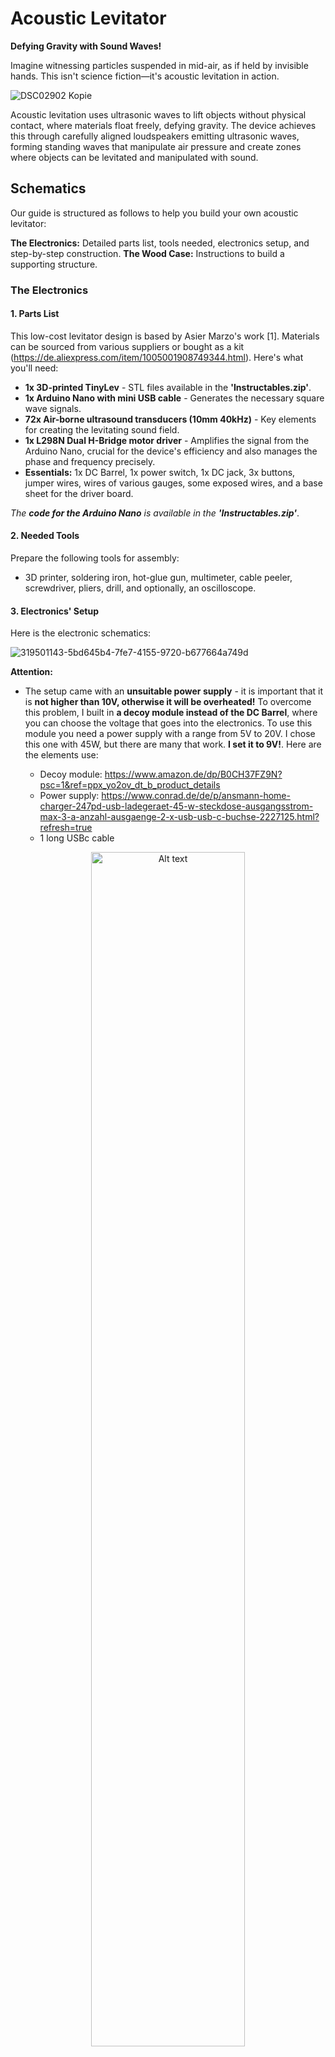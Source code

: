 # Acoustic Levitator

**Defying Gravity with Sound Waves!**

Imagine witnessing particles suspended in mid-air, as if held by invisible hands. This isn't science fiction—it's acoustic levitation in action.

![DSC02902 Kopie](https://github.com/user-attachments/assets/a9439547-914a-4b54-94ef-6a50aa655dcd)


Acoustic levitation uses ultrasonic waves to lift objects without physical contact, where materials float freely, defying gravity. The device achieves this through carefully aligned loudspeakers emitting ultrasonic waves, forming standing waves that manipulate air pressure and create zones where objects can be levitated and manipulated with sound.


## Schematics

Our guide is structured as follows to help you build your own acoustic levitator:

**The Electronics:** Detailed parts list, tools needed, electronics setup, and step-by-step construction.
**The Wood Case:** Instructions to build a supporting structure.

### The Electronics

#### 1. Parts List 

This low-cost levitator design is based by Asier Marzo's work [1]. Materials can be sourced from various suppliers or bought as a kit (https://de.aliexpress.com/item/1005001908749344.html). Here's what you'll need:

* **1x 3D-printed TinyLev** - STL files available in the **'Instructables.zip'**.
* **1x Arduino Nano with mini USB cable** - Generates the necessary square wave signals.
* **72x Air-borne ultrasound transducers (10mm 40kHz)** - Key elements for creating the levitating sound field. 
* **1x L298N Dual H-Bridge motor driver** - Amplifies the signal from the Arduino Nano, crucial for the device's efficiency and also manages the phase and frequency precisely.
* **Essentials:** 1x DC Barrel, 1x power switch, 1x DC jack, 3x buttons, jumper wires, wires of various gauges, some exposed wires, and a base sheet for the driver board.

_The **code for the Arduino Nano** is available in the **'Instructables.zip'**_.

#### 2. Needed Tools

Prepare the following tools for assembly:
* 3D printer, soldering iron, hot-glue gun, multimeter, cable peeler, screwdriver, pliers, drill, and optionally, an oscilloscope.
    
#### 3. Electronics' Setup

Here is the electronic schematics: 

![319501143-5bd645b4-7fe7-4155-9720-b677664a749d](https://github.com/user-attachments/assets/8950b872-4c36-4c1d-82bb-9b5f6d7d0a0f)

**Attention:**
* The setup came with an **unsuitable power supply** - it is important that it is **not higher than 10V, otherwise it will be overheated!** To overcome this problem, I built in **a decoy module instead of the DC Barrel**, where you can choose the voltage that goes into the electronics. To use this module you need a power supply with a range from 5V to 20V. I chose this one with 45W, but there are many that work. **I set it to 9V!**. Here are the elements use:

     * Decoy module: https://www.amazon.de/dp/B0CH37FZ9N?psc=1&ref=ppx_yo2ov_dt_b_product_details
     * Power supply: https://www.conrad.de/de/p/ansmann-home-charger-247pd-usb-ladegeraet-45-w-steckdose-ausgangsstrom-max-3-a-anzahl-ausgaenge-2-x-usb-usb-c-buchse-2227125.html?refresh=true
     * 1 long USBc cable


<p align="center">
<img src="https://github.com/user-attachments/assets/3aec0493-4902-4630-b2b2-4b9c82bcfe09" alt="Alt text" style="width:70%; height:auto; ">
</p>

 * When gluing the transducers to the 3D-printed support structure, make sure you don't use too much glue so that the shape is maintained and no transducer strays too far from the shape the support structure provides.

 * I replaced the cooling element with a larger one to make sure the levitator doesn't overheat.

<p align="center">
<img src="https://github.com/user-attachments/assets/04df3814-f20c-406e-8cb0-9183ab03bf3c" alt="Alt text" style="width:20%; height:auto;">
</p>

* I also added a small red laser in the hole in the middle of the 3D printed part, where I removed the lens so the light is not bundled. The laser has to be soldered to 5V and ground. **Be careful when soldering, the laser is temperature sensitive!**

**For electronics, here is a paper summary[1]:**
The design features a single-axis, non-resonant acoustic levitator. It's built around a series of compact ultrasonic transducers, which act as the system's emitters. This setup is engineered to control two channels, capable of generating signals up to 70 Vpp (peak-to-peak voltage), with the precision of phase adjustments down to π/12. We keep one channel at a steady phase while we can adjust the other to move levitated objects up or down with precision.

This levitator is user-friendly and designed for longevity, requiring lower operating voltages than what you'd typically see in laboratory settings. Traditional lab setups often depend on high-voltage Langevin horns to generate significant sound pressure from a single source. These horns are sensitive to temperature, difficult to tune to a specific frequency and potentially dangerous because of the high voltage. The idea of using an array of transducers is analogous to moving from a single powerful lamp to an array of light-emitting diodes (LEDs).  

![315937722-284263c8-ca0f-47e7-8845-c67f31021234](https://github.com/user-attachments/assets/087c06f7-81dc-4387-9bf1-bbdcffdc2b90)

Unlike _resonant_ configurations that use one emitter facing a reflector, our _non-resonant_ setup employs two opposing emitters. While resonant setups might be more efficient, they're also more prone to issues with temperature changes and require precise alignment. The system stands out for its versatility and stability, capable of working flawlessly within a wide temperature range (-40°C to +40°C) without the need for recalibration. This makes it a better option for diverse applications.

#### 4. Step-to-Step Construction

For assembly guidance, refer to these instructional videos:

* https://youtu.be/yVDWrWpaBho?si=ZAmCy2piCWks4kC8
* https://youtu.be/ABjRnSYw-4k?si=KRd1o-waau9IIHIh


### The Wood Case

Construct a durable case to house the electronics and ensure the levitator's stability. We used furnished panels or screen-printed panels, birch film-coated on both sides BFU 100. You can buy the wood e.g. here in https://holz-krüger.de/.  

<p align="center">
  <img  src="https://github.com/user-attachments/assets/8bbea707-89eb-40df-bcf1-d6b35b0cc2ec" alt="standing">
</p>

First, we construct the box without the support for the levitator. Then we construct the ear-shaped support, and finally we assemble it.  

**The box: the walls.**

1. Cut 4 equal pieces with the measurements H 110 mm, L 350 mm, T 12mm and a bevel cut (45°) on both edges like in the following sketch (view from the side):

<p align="center">
<img width="288" alt="Bildschirmfoto 2024-04-04 um 11 37 13" src="https://github.com/user-attachments/assets/5dd72cf2-cf75-4f03-8451-b7542f99413b">
</p>

2. Cut/mill on the inner side of each of the pieces a slit (with a depth of 10 mm) - or milling a groove in wood, deutsch: eine Nut fräsen - that is as thick as the wood, like this: 
<p align="center">
<img width="288" src="https://github.com/user-attachments/assets/ac33e4ef-9365-4c1e-a5e5-11d113167fc1">
</p>

The idea is that the floor panel will be glued into the slit of each side. 

3. Make a chamfer in the wood (deutsch: eine Kanten-Fase mit der Tischfräse machen), so it looks more beautiful but also that nobody cuts him/herself with the wood edges. They can be really . 

**The box: the floor panel.**
   
1. Cut a square of 360x360 mm. The bottom appears to be longer than the walls, but it is not. The measurements are chosen this way because the length of the walls (350 mm) plus the depth of the material (12 mm) gives a total length of the box of 362 mm. By having a floor panel that is 360 mm long, we can insert it into the 10 mm slit of the wall panels, giving us a visible floor of 350 mm. 
 
<p align="center">
  <img width="486" src="https://github.com/user-attachments/assets/32b98478-8b15-47ca-858e-df0c27436936" alt="standing" style="width:40%; height:auto;">
</p>


**The ear-shaped support**

**Step-by-Step Guide to Constructing the Wood Module**

* Materials and Tools Needed:
* Stencil (ear-shaped), 4 wood pieces, Sandpaper, Drill, Bandsaw, Bench milling machine, Hand milling machine, Wood glue, Clamps, Pressure application tools, Safety gear (gloves, goggles)

Instructions:
**1. Stencil Design and Preparation:**
* Design and laser cut a stencil in the shape of the ear-shaped support.
<p align="center">
<img src="https://github.com/user-attachments/assets/1699c86b-7e36-4d87-8bf7-a6c1783e3d7b" alt="Alt text" style="width:33%; height:auto;">
</p>

**2. Cutting and Sanding:**
* Using the stencil, cut out 4 pieces of wood that match the stencil’s shape.
* Sand one side of each piece to ensure that later the inner surfaces will glue to each other.

**3. Stencil Attachment:**
* Align the stencil with the wood pieces and drill holes to secure it in place, preventing any movement.

**4. Rough Cutting with Bandsaw:**
* Use the bandsaw to perform a rough cut along the outer edges of the stencil. Focus on giving the wood pieces the initial shape of the stencil.
* Important: For 2 out of the 4 pieces, cut out the inner circle as well.

**5. Detailed Milling with Bench Milling Machine:**
* Secure the stencil to the wood pieces again.
* Use the bench milling machine to precisely cut the detailed shape, including the inner circle for 2 of the pieces.

**6. Cable Duct Cutting with Hand Milling Machine:**
* For the 2 pieces without the inner circle cutout, use the hand milling machine to create a space for fitting the levitator.
* Additionally, cut out a cable duct to accommodate any necessary wiring.

**7. Gluing and Clamping:**
* Arrange the sanded parts together as required.
* Apply wood glue to the surfaces that will be joined.
* Clamp the pieces together and apply pressure for several hours to ensure a strong bond.

**8. Finishing:**
* Once the glue is fully dried, sand the borders of the assembled module to make sure all edges are even and smooth.

**Visual Reference:**

<div style="display: flex; justify-content: center;">
  <img src="https://github.com/user-attachments/assets/78d0aa47-e126-4497-abcd-bd405e5f0223" alt="Image 1" style="width: 33%; height: auto; margin-right: 10px;">
  <img src="https://github.com/user-attachments/assets/cc461930-4dad-4e5d-9387-710ae3fb3ae5" alt="Image 2" style="width: 33%; height: auto; margin-right: 10px;">
  <img src="https://github.com/user-attachments/assets/f82a9c69-6ae2-4b97-b917-3013ac0da4d6" alt="Image 3" style="width: 33%; height: auto;">
</div>


**Assemblying the two parts**

To install the ear-shaped module to the box, follow these steps:

**1. Create a Stencil:** Design and laser cut a stencil that provides the correct distance between the two ear-shaped modules (based on the distance set by the 3D printed part) and indicates the position of the two buttons
<p align="center">
    <img src="https://github.com/user-attachments/assets/bda9e354-75a8-4030-95dc-c9b2bb311247" alt="Alt text" style="width:40%; height:auto;">  
</p>


**2. Drill Holes in Modules:** In the bottom part of each ear-shaped module, drill two centered holes.

**3. Transfer Hole Positions to Box:** Insert suitable marking tips into the drilled holes and use them to transfer the hole positions to the box. Use the stencil to ensure correct positioning. Here's a video explanation of the process: https://youtu.be/j3SrxKgMRGg

**4. Drill Holes in Box:** Drill the holes in the box at the marked positions. Also, drill holes for the buttons.

**5. Insert Threaded Sockets:** Install threaded sockets (Gewinde-Muffen) into the holes so that the parts can be re-installed as needed.

<p align="center">
   <img src="https://github.com/user-attachments/assets/c09a41f7-ef8a-4f2a-909a-1d4b18edae5d" style="width:40%; height:auto;"> 
</p>

**6. Install Levitator:** Insert the levitator into the ear-shaped module and thread the cables through the cable duct. Screw the ear-shaped module to the box and glue the electronics to the box.

<p align="center">
     <img src="https://github.com/user-attachments/assets/74a54f85-0f22-43ba-9fb6-b1d17def02e2" alt="Alt text" style="width:40%; height:auto; display:inline-block; margin-right: 10px;"> 
     <img src="https://github.com/user-attachments/assets/327450dd-93ce-4722-88da-00269c7bc216" alt="Alt text" style="width:40%; height:auto; display:inline-block;">  
</p>

**7. Install Buttons:** Install the buttons and solder them to the Arduino.

**8. Install the Cover:** Laser cut (Abdeckung_Levitator.dfx) and install the cover (in the bottom part of the box) to protect the cables from being ripped out during transportation. 

**9. Test:** Test that everything is working correctly. If necessary, solder any connections that need adjustment.

## Troubleshooting

## Scientific Background

### Acoustic Levitation

Acoustic levitation is a phenomenon that harnesses the power of sound waves to lift and manipulate objects in mid-air. This technique relies on the principles of acoustics, particularly the concept of standing waves and acoustic radiation pressure. In general, sound is a vibration that propagates as an acoustic wave through a transmission medium such as a gas, liquid or solid. Here is a schematic visualization of such propagation:

<p align="center">
  <img src="https://github.com/xstageproject/experiments/assets/78161180/6f1c18f8-af3b-4a0c-b435-64a09a29564e" alt="KXWd">
</p>

**Standing Waves and Nodes:**
When ultrasonic waves, emitted from transducers, intersect, they can form standing waves. A standing wave is a pattern of vibration that simulates a wave standing still. These waves are characterized by nodes (points of minimum displacement) and antinodes (points of maximum displacement). In the context of acoustic levitation, objects are trapped at the nodes, where the acoustic pressure is highest, effectively counteracting gravity.

**Acoustic Radiation Pressure:**
The core principle behind acoustic levitation is the acoustic radiation pressure exerted by the sound waves on the object. This pressure results from the momentum transfer when the sound wave interacts with an object, creating a force that can lift and suspend the object. The magnitude of this force depends on several factors, including the sound wave's amplitude, frequency, and the object's size and material.

<p align="center">
  <img width="486" src="https://github.com/user-attachments/assets/825c085c-8213-4bae-9971-bbcf9f4d6453" alt="standing">
</p>

The arrangement of the transducers is crucial for achieving stable levitation. They are oriented and spaced to create a geometric focus, which enhances trapping forces. By modifying the excitation signal of the transducers, it is possible to control the horizontal movement of the trapped particles.

<p align="center">
<img width="286" alt="_Simulated acoustic field; each circle represents a 10 mm diameter transducer and the colour represents the emitting phase of the transducers (two driving signals are required to produce vertical movement of the traps). Image from [1]._ " src="https://github.com/user-attachments/assets/8822b3fa-8534-436f-84c2-9e39fbb39e82">
<figcaption>Simulated acoustic field; each circle represents a 10 mm diameter transducer and the colour represents the emitting phase of the transducers (two driving signals are required to produce vertical movement of the traps). Image from [1].</figcaption></p>


**Acoustic waves can trap particles of different materials and a wide range of sizes of millimetre dimensions**. 
This is a significant difference with respect to optical trapping in which the particle size range is 0.01-10 μm and the materials need to be dielectric or optically transparent. Acoustic trapping has a ratio of trapping force to input energy orders higher than optical manipulation.  Magnetic levitation can strongly hold samples in the mid-air but only supports ferromagnetic materials. Other forms of levitation such as aerodynamic levitation agitate and alter the samples in the process, and in electrostatic levitation, the required control systems are complex and the sample materials are limited.


### Ultrasound Technology
Ultrasound refers to sound waves with frequencies above the upper audible limit of human hearing, which is about 20 kHz. Children can hear some high-pitched sounds that older adults cannot hear, because in humans the upper limit pitch of hearing tends to decrease with age. In acoustic levitation, ultrasonic frequencies are typically used because they can create smaller nodes in the standing wave pattern, allowing for the manipulation of small objects with greater precision.

![315316350-9c8a5859-201f-44a7-bc6c-05d2426bc03b](https://github.com/user-attachments/assets/ace21863-6fdc-469c-932c-b00576d75970)

The Acoustic Levitator's transducers are operating in the ultrasonic range, which in this case is at 40kHz.

**Perception in animals**

* Bats use a variety of ultrasonic ranging (echolocation) techniques to detect their prey. They can detect frequencies beyond 100 kHz, possibly up to 200 kHz.
  
* Dogs and cats' hearing range extends into the ultrasound; the top end of a dog's hearing range is about 45 kHz, while a cat's is 64 kHz.
  
* Many insects have good ultrasonic hearing, and most of these are nocturnal insects listening for echolocating bats. These include many groups of moths, beetles, praying mantises and lacewings. 


### Applications Beyond Levitation

While acoustic levitation is a compelling demonstration of ultrasound's capabilities, the technology has widespread applications across many fields:

**Medical Imaging:** Ultrasound is perhaps best known for its use in medical sonography, providing real-time images of the interior of the body without ionizing radiation.
**Non-Destructive Testing:** In industry, ultrasound is used to detect flaws in materials, assess thickness, and perform other inspections without damaging the object.
**Cleaning:** High-frequency ultrasonic cleaners can remove dirt and contaminants from surfaces at a microscopic level, widely used in healthcare, manufacturing, and jewelry cleaning.
**Chemistry and Pharmaceuticals:** Ultrasound can accelerate chemical reactions and is used in the production of pharmaceuticals, in a process known as sonochemistry.

Acoustic levitation itself has applications in containerless processing, materials science, and pharmacology, allowing for the study of substances without container-related contamination and the manipulation of small particles or droplets in a controlled manner.

[1] _Asier Marzo, Adrian Barnes, Bruce W. Drinkwater; TinyLev: A multi-emitter single-axis acoustic levitator. Rev. Sci. Instrum. 1 August 2017; 88 (8): 085105. https://doi.org/10.1063/1.4989995_

_Acoustic Wave Gif:_ 
https://images.app.goo.gl/GzPLr7egBPVpys7r9 
https://www.acs.psu.edu/drussell/demos/standingwaves/standingwaves.html 

_Ultrasound picture:_ https://upload.wikimedia.org/wikipedia/commons/7/74/Ultrasound_range_diagram.svg  

## Change Log / Variants


